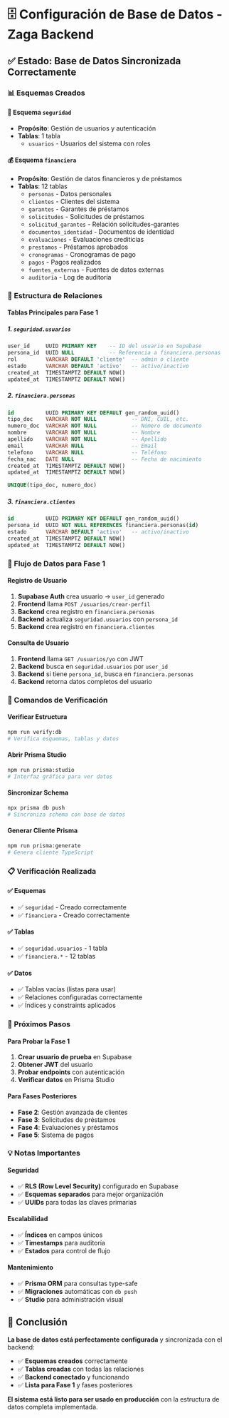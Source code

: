 # 🗄️ Configuración de Base de Datos - Zaga Backend

## ✅ **Estado: Base de Datos Sincronizada Correctamente**

### **📊 Esquemas Creados**

#### **🔐 Esquema `seguridad`**
- **Propósito**: Gestión de usuarios y autenticación
- **Tablas**: 1 tabla
  - `usuarios` - Usuarios del sistema con roles

#### **💰 Esquema `financiera`**
- **Propósito**: Gestión de datos financieros y de préstamos
- **Tablas**: 12 tablas
  - `personas` - Datos personales
  - `clientes` - Clientes del sistema
  - `garantes` - Garantes de préstamos
  - `solicitudes` - Solicitudes de préstamos
  - `solicitud_garantes` - Relación solicitudes-garantes
  - `documentos_identidad` - Documentos de identidad
  - `evaluaciones` - Evaluaciones crediticias
  - `prestamos` - Préstamos aprobados
  - `cronogramas` - Cronogramas de pago
  - `pagos` - Pagos realizados
  - `fuentes_externas` - Fuentes de datos externas
  - `auditoria` - Log de auditoría

### **🔗 Estructura de Relaciones**

#### **Tablas Principales para Fase 1**

##### **1. `seguridad.usuarios`**
```sql
user_id     UUID PRIMARY KEY    -- ID del usuario en Supabase
persona_id  UUID NULL           -- Referencia a financiera.personas
rol         VARCHAR DEFAULT 'cliente'  -- admin o cliente
estado      VARCHAR DEFAULT 'activo'   -- activo/inactivo
created_at  TIMESTAMPTZ DEFAULT NOW()
updated_at  TIMESTAMPTZ DEFAULT NOW()
```

##### **2. `financiera.personas`**
```sql
id          UUID PRIMARY KEY DEFAULT gen_random_uuid()
tipo_doc    VARCHAR NOT NULL           -- DNI, CUIL, etc.
numero_doc  VARCHAR NOT NULL           -- Número de documento
nombre      VARCHAR NOT NULL           -- Nombre
apellido    VARCHAR NOT NULL           -- Apellido
email       VARCHAR NULL               -- Email
telefono    VARCHAR NULL               -- Teléfono
fecha_nac   DATE NULL                  -- Fecha de nacimiento
created_at  TIMESTAMPTZ DEFAULT NOW()
updated_at  TIMESTAMPTZ DEFAULT NOW()

UNIQUE(tipo_doc, numero_doc)
```

##### **3. `financiera.clientes`**
```sql
id          UUID PRIMARY KEY DEFAULT gen_random_uuid()
persona_id  UUID NOT NULL REFERENCES financiera.personas(id)
estado      VARCHAR DEFAULT 'activo'   -- activo/inactivo
created_at  TIMESTAMPTZ DEFAULT NOW()
updated_at  TIMESTAMPTZ DEFAULT NOW()
```

### **🎯 Flujo de Datos para Fase 1**

#### **Registro de Usuario**
1. **Supabase Auth** crea usuario → `user_id` generado
2. **Frontend** llama `POST /usuarios/crear-perfil`
3. **Backend** crea registro en `financiera.personas`
4. **Backend** actualiza `seguridad.usuarios` con `persona_id`
5. **Backend** crea registro en `financiera.clientes`

#### **Consulta de Usuario**
1. **Frontend** llama `GET /usuarios/yo` con JWT
2. **Backend** busca en `seguridad.usuarios` por `user_id`
3. **Backend** si tiene `persona_id`, busca en `financiera.personas`
4. **Backend** retorna datos completos del usuario

### **🔧 Comandos de Verificación**

#### **Verificar Estructura**
```bash
npm run verify:db
# Verifica esquemas, tablas y datos
```

#### **Abrir Prisma Studio**
```bash
npm run prisma:studio
# Interfaz gráfica para ver datos
```

#### **Sincronizar Schema**
```bash
npx prisma db push
# Sincroniza schema con base de datos
```

#### **Generar Cliente Prisma**
```bash
npm run prisma:generate
# Genera cliente TypeScript
```

### **📋 Verificación Realizada**

#### **✅ Esquemas**
- ✅ `seguridad` - Creado correctamente
- ✅ `financiera` - Creado correctamente

#### **✅ Tablas**
- ✅ `seguridad.usuarios` - 1 tabla
- ✅ `financiera.*` - 12 tablas

#### **✅ Datos**
- ✅ Tablas vacías (listas para usar)
- ✅ Relaciones configuradas correctamente
- ✅ Índices y constraints aplicados

### **🚀 Próximos Pasos**

#### **Para Probar la Fase 1**
1. **Crear usuario de prueba** en Supabase
2. **Obtener JWT** del usuario
3. **Probar endpoints** con autenticación
4. **Verificar datos** en Prisma Studio

#### **Para Fases Posteriores**
- **Fase 2**: Gestión avanzada de clientes
- **Fase 3**: Solicitudes de préstamos
- **Fase 4**: Evaluaciones y préstamos
- **Fase 5**: Sistema de pagos

### **💡 Notas Importantes**

#### **Seguridad**
- ✅ **RLS (Row Level Security)** configurado en Supabase
- ✅ **Esquemas separados** para mejor organización
- ✅ **UUIDs** para todas las claves primarias

#### **Escalabilidad**
- ✅ **Índices** en campos únicos
- ✅ **Timestamps** para auditoría
- ✅ **Estados** para control de flujo

#### **Mantenimiento**
- ✅ **Prisma ORM** para consultas type-safe
- ✅ **Migraciones** automáticas con `db push`
- ✅ **Studio** para administración visual

## 🎉 **Conclusión**

**La base de datos está perfectamente configurada** y sincronizada con el backend:

- ✅ **Esquemas creados** correctamente
- ✅ **Tablas creadas** con todas las relaciones
- ✅ **Backend conectado** y funcionando
- ✅ **Lista para Fase 1** y fases posteriores

**El sistema está listo para ser usado en producción** con la estructura de datos completa implementada.
